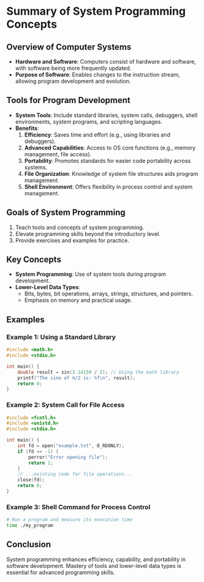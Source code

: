 # Summary of System Programming Concepts

## Overview of Computer Systems
- **Hardware and Software**: Computers consist of hardware and software, with software being more frequently updated.
- **Purpose of Software**: Enables changes to the instruction stream, allowing program development and evolution.

## Tools for Program Development
- **System Tools**: Include standard libraries, system calls, debuggers, shell environments, system programs, and scripting languages.
- **Benefits**:
  1. **Efficiency**: Saves time and effort (e.g., using libraries and debuggers).
  2. **Advanced Capabilities**: Access to OS core functions (e.g., memory management, file access).
  3. **Portability**: Promotes standards for easier code portability across systems.
  4. **File Organization**: Knowledge of system file structures aids program management.
  5. **Shell Environment**: Offers flexibility in process control and system management.

## Goals of System Programming
1. Teach tools and concepts of system programming.
2. Elevate programming skills beyond the introductory level.
3. Provide exercises and examples for practice.

## Key Concepts
- **System Programming**: Use of system tools during program development.
- **Lower-Level Data Types**:
  - Bits, bytes, bit operations, arrays, strings, structures, and pointers.
  - Emphasis on memory and practical usage.

## Examples
### Example 1: Using a Standard Library
```c
#include <math.h>
#include <stdio.h>

int main() {
    double result = sin(3.14159 / 2); // Using the math library
    printf("The sine of π/2 is: %f\n", result);
    return 0;
}
```

### Example 2: System Call for File Access
```c
#include <fcntl.h>
#include <unistd.h>
#include <stdio.h>

int main() {
    int fd = open("example.txt", O_RDONLY);
    if (fd == -1) {
        perror("Error opening file");
        return 1;
    }
    // ...existing code for file operations...
    close(fd);
    return 0;
}
```

### Example 3: Shell Command for Process Control
```bash
# Run a program and measure its execution time
time ./my_program
```

## Conclusion
System programming enhances efficiency, capability, and portability in software development. Mastery of tools and lower-level data types is essential for advanced programming skills.
